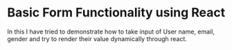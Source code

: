 # Basic Form Functionality using React

In this I have tried to demonstrate how to take input of User name, email, gender and try to render their value dynamically through react.
